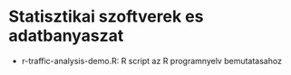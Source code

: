 # Statisztikai szoftverek es adatbanyaszat

* r-traffic-analysis-demo.R: R script az R programnyelv bemutatasahoz
